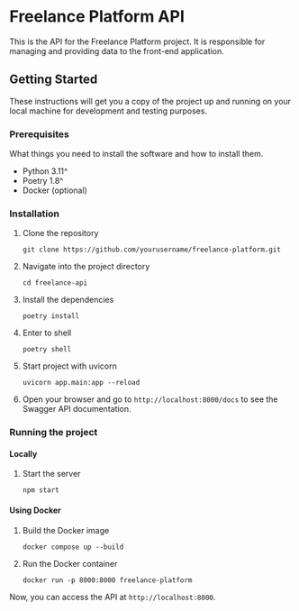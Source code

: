 # Freelance Platform API

This is the API for the Freelance Platform project. It is responsible for managing and providing data to the front-end application.

## Getting Started

These instructions will get you a copy of the project up and running on your local machine for development and testing purposes.

### Prerequisites

What things you need to install the software and how to install them.

-   Python 3.11^
-   Poetry 1.8^
-   Docker (optional)

### Installation

1. Clone the repository
    ```
    git clone https://github.com/yourusername/freelance-platform.git
    ```
2. Navigate into the project directory
    ```
    cd freelance-api
    ```
3. Install the dependencies
    ```
    poetry install
    ```
4. Enter to shell
    ```
    poetry shell
    ```
5. Start project with uvicorn
    ```
    uvicorn app.main:app --reload
    ```
6. Open your browser and go to `http://localhost:8000/docs` to see the Swagger API documentation.

### Running the project

#### Locally

1. Start the server
    ```
    npm start
    ```

#### Using Docker

1. Build the Docker image
    ```
    docker compose up --build
    ```
2. Run the Docker container
    ```
    docker run -p 8000:8000 freelance-platform
    ```

Now, you can access the API at `http://localhost:8000`.

